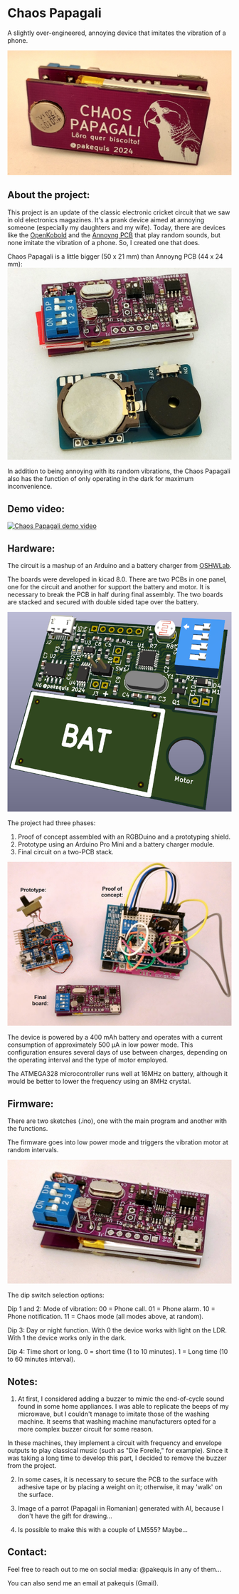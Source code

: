 # **Chaos Papagali**

A slightly over-engineered, annoying device that imitates the vibration of a phone.

![Chaos-papagali](images/chaos-papagali-c.jpg)


## About the project:

This project is an update of the classic electronic cricket circuit that we saw in old electronics magazines. It's a prank device aimed at annoying someone (especially my daughters and my wife). Today, there are devices like the [OpenKobold](https://github.com/Seitanas/OpenKobold) and the [Annoyng PCB](https://annoyingpcb.com/) that play random sounds, but none imitate the vibration of a phone. So, I created one that does.

Chaos Papagali is a little bigger (50 x 21 mm) than Annoyng PCB (44 x 24 mm):
![Chaos-papagali-comp](images/chaos-papagali-g.jpg)

In addition to being annoying with its random vibrations, the Chaos Papagali also has the function of only operating in the dark for maximum inconvenience.

## Demo video:
[![Chaos Papagali demo video](https://img.youtube.com/vi/ZlEl3M0w8CY/0.jpg)](https://www.youtube.com/watch?v=ZlEl3M0w8CY)

## Hardware:

The circuit is a mashup of an Arduino and a battery charger from [OSHWLab](https://oshwlab.com/Little_Arc/TP4056).

The boards were developed in kicad 8.0. There are two PCBs in one panel, one for the circuit and another for support the battery and motor. It is necessary to break the PCB in half during final assembly. The two boards are stacked and secured with double sided tape over the battery.

![PCB](images/pcb.png)

The project had three phases:

1. Proof of concept assembled with an RGBDuino and a prototyping shield.
2. Prototype using an Arduino Pro Mini and a battery charger module.
3. Final circuit on a two-PCB stack.

![Chaos-papagali-phases](images/chaos-papagali-r.jpg)

The device is powered by a 400 mAh battery and operates with a current consumption of approximately 500 µA in low power mode. This configuration ensures several days of use between charges, depending on the operating interval and the type of motor employed.

The ATMEGA328 microcontroller runs well at 16MHz on battery, although it would be better to lower the frequency using an 8MHz crystal.

## Firmware:
There are two sketches (.ino), one with the main program and another with the functions. 

The firmware goes into low power mode and triggers the vibration motor at random intervals. 

![Chaos-papagali-circuit](images/chaos-papagali-b.jpg)

The dip switch selection options:

Dip 1 and 2: Mode of vibration:
    00 = Phone call.
    01 = Phone alarm.
    10 = Phone notification.
    11 = Chaos mode (all modes above, at random).

Dip 3: Day or night function. With 0 the device works with light on the LDR. With 1 the device works only in the dark.

Dip 4: Time short or long. 0 = short time (1 to 10 minutes). 1 = Long time (10 to 60 minutes interval).

## Notes:
1. At first, I considered adding a buzzer to mimic the end-of-cycle sound found in some home appliances. I was able to replicate the beeps of my microwave, but I couldn't manage to imitate those of the washing machine. It seems that washing machine manufacturers opted for a more complex buzzer circuit for some reason.

In these machines, they implement a circuit with frequency and envelope outputs to play classical music (such as "Die Forelle," for example). Since it was taking a long time to develop this part, I decided to remove the buzzer from the project.

2. In some cases, it is necessary to secure the PCB to the surface with adhesive tape or by placing a weight on it; otherwise, it may 'walk' on the surface.

3. Image of a parrot (Papagali in Romanian) generated with AI, because I don't have the gift for drawing...

4. Is possible to make this with a couple of LM555? Maybe...

## Contact:
Feel free to reach out to me on social media: @pakequis in any of them...

You can also send me an email at pakequis (Gmail).